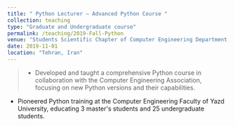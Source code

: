 ```yaml
---
title: " Python Lecturer – Advanced Python Course "
collection: teaching
type: "Graduate and Undergraduate course"
permalink: /teaching/2019-Fall-Python
venue: "Students Scientific Chapter of Computer Engineering Department, Yazd University"
date: 2019-11-01
location: "Tehran, Iran"
---
```


> - Developed and taught a comprehensive Python course in collaboration with the Computer Engineering Association, focusing on new Python versions and their capabilities.  
- Pioneered Python training at the Computer Engineering Faculty of Yazd University, educating 3 master's students and 25 undergraduate students.  


<!-- Heading 1
======

Heading 2
======

Heading 3
====== -->
